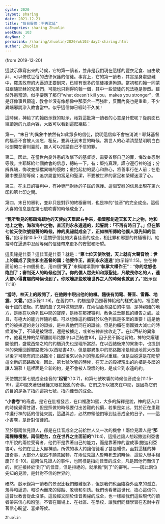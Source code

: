 ```yaml
---
cycle: 2020
layout: sharing
date: 2021-12-21
title: "每日靈修：不再耽延"
categories: sharing Zhuolin
weekNum: 103
dayNum: 2
permalink: /sharing/zhuolin/2020/wk103-day2-sharing.html
author: Zhuolin
---
```

(from 2019-12-20)

這啟示錄寫出來的時候，它的第一讀者，並非是我們現在這樣的豐衣足食、自由敬拜、可以倚仗世俗的法律保護的信徒。事實上，它的第一讀者，其實是身處患難中，羅馬政府的大逼迫正要到來，已經有很多的信徒接連殉道。當初和約翰一同蒙召跟隨耶穌的兄弟們，可能也只剩得約翰一個，其中一些使徒的死法極是慘烈。雖然外患當頭，似乎要應了那句“what doesn't kill you，makes you stronger”，但是好像事與願違，教會並沒有像想像中那麼合一而強壯，反而內憂也是重重，不少異端邪說滲入教會當中。似乎這信仰已經時不久矣！  

這時候，神給了約翰啟示錄的默示，祂對這批第一讀者的心意是什麼呢？從前面已經讀過的九章內容，大致可以看到這麼幾點：  

第一，“末日”的異象中依然有如此眾多的信徒，說明這信仰不會被消滅！耶穌基督的福音不會被人淡忘，相反，要興旺到末世的時候，將世人的心清清楚楚明明白白地剖開在審判臺前，無人可以推諉自己不信的罪。  

第二，因此，在當世內憂外患的攻擊下的基督徒，需要省察自己的罪，悔改並忍耐等候。主耶穌給七個教會的信息，總結一下，有：堅持真理，謹守遵行神的道；分辨異端，悔改並抵擋異端的侵蝕；重拾起初的愛心和熱心，將善事行在人前；在患難中要忍耐等候；追求屬靈的富足和聖潔，不要被世界的富足和榮耀迷濛了心。  

第三，在末日的審判中，有神專門對祂的子民的保護。這個安慰的信息出現在第六印和第七印之間。  

第四，末日的審判，並非只是對罪的終極審判，也是神的“佳音”的完全成全。這個大喜的信息是在第七號吹響的時候成全了。  

“**我所看見的那踏海踏地的天使向天舉起右手來，指着那創造天和天上之物，地和地上之物，海和海中之物，直活到永永遠遠的，起誓說：「不再有時日了。」但在第七位天使吹號發聲的時候，神的奧祕就成全了，正如神所傳給他僕人眾先知的佳音。**”(啟示錄10:5-7) 這關乎信徒的大喜佳音的成全，相比罪和邪惡的終極審判，給當時在逼迫中忍耐等候的信徒帶來更多的安慰和盼望。  

這奧祕是什麼？這佳音是什麼？就是：“**第七位天使吹號，天上就有大聲音說：世上的國成了我主和主基督的國；他要作王，直到永永遠遠**”(啟示錄11:15)。坐在神面前的二十四個長老，用四個“**到了**”來稱謝頌讚神“**執掌大權作王**”：“**你的忿怒也臨到了；審判死人的時候也到了。你的僕人眾先知和眾聖徒，凡敬畏你名的人，連大帶小得賞賜的時候也到了。你敗壞那些敗壞世界之人的時候也就到了。**”(啟示錄11:18)  

“**當時，神天上的殿開了，在他殿中現出他的約櫃。隨後有閃電、聲音、雷轟、地震、大雹。**”(啟示錄11:19)。在舊約中，約櫃是摩西照著神給他的樣式造的，裡面放著十誡的法板。約櫃的蓋子又叫做施恩座，在兩個金基路伯的中間，是神親臨的地方，是祂在以色列民中間的寶座，是祂在那裡審判、赦免並垂聽民的禱告之處。並且，有極大的能力伴隨約櫃。可以想像這約櫃對於以色列民是多麽的重要！這是他們的被揀選的身分的證據，是神與他們同在的證據。但是約櫃在南國猶大滅亡的時候消失了，不知是被毀壞，還是被擄走，或者被神直接收走了。在以西結的異象中，他看見神的榮耀離開耶路撒冷(以西結書10)，因子民不斷地背約，神的榮耀離開他們，盛載西奈之約的約櫃消失也是理所當然。在以西結後來的異象中，也提到神的榮耀回歸耶路撒冷(以西結書43)，但是那異象中的耶路撒冷是經過地質大改變以後才可能有的耶路撒冷；雖然後來以色列的聖殿得以重建，但是百姓還是在盼望這全新的耶路撒冷。因此，第七號吹響的時候，在天上的殿裡現出的約櫃是多麽的讓人渴慕！這裡面是全新的約，是不會被人毀壞的約，是成全到永遠的約。  

天使關於第七號成全佳音的“**起誓**”(10:7)，和第七號吹響的時候佳音成全(11:15-19)，這中間夾著很難懂又眼花撩亂的奇事。它們之所以被夾在中間，是因為它們的目的是為了指向這第七號，指向佳音的成全。  

“**小書卷**”的奇處，是它在肚裡發苦，在口裡甜如蜜，大多的解釋是說，神的話入口的時候覺得甘甜，但是照做的時候要付出苦難的代價，若果是如此，對於正在患難中遵行神的話的信徒來說，這甜與苦，必然帶領他們等到佳音成全的日子。——這小書卷，是針對信徒的。  

至於那兩位見證人，卻是在佳音成全之前給世人又一次的機會！兩位見證人是“**那兩棵橄欖樹，兩個燈台，立在世界之主面前的**”(11:4)，這描述讓人想起撒迦利亞書中所說的兩位受膏者，他們不是靠著自己的能力，而是靠著神的靈成事(撒迦利亞書4)。他們在世上大顯神蹟，所做的事大約讓信徒看了甚是暢快。面對這樣的神蹟奇事，大部分人依然不願意回轉，在兩位見證人暫時死去的時候，這些人舉手相慶(11:9-10)。這兩位見證人的事件，也同樣是指向佳音的成全，凡是因他們而信了的，就迎接終於‘到了’的佳音，但是拒絕的，就承擔“到了”的審判。——因此兩位先知的見證，是針對不信的世界的。  

確然，啟示錄第一讀者的景況比我們艱難很多，但是我們也面臨從外面來的孤立、羞辱和逼迫，和從內而來的侵蝕、敗壞和引誘。我們也看著這世代，擔心這信仰、這普世教會從此沒落。這段經文關於佳音奧祕的成全，也一樣給我們這些現代的讀者帶來信心和盼望。不管在職場上、在社區、在學校，讓我們同樣學習在忍耐中存著信心盼望、喜樂等候。  

`Zhuolin`  
